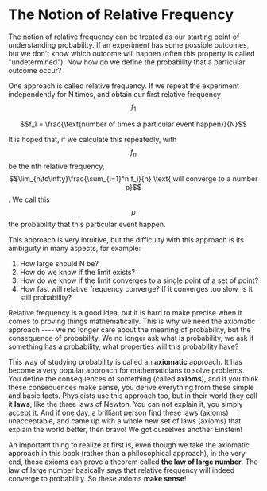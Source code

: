 # The Notion of Relative Frequency

The notion of relative frequency can be treated as our starting point of understanding probability. If an experiment has some possible outcomes, but we don't know which outcome will happen (often this property is called "undetermined"). Now how do we define the probability that a particular outcome occur?

One approach is called relative frequency. If we repeat the experiment independently for N times, and obtain our first relative frequency $$f_1$$

$$f_1 = \frac{\text{number of times a particular event happen}}{N}$$

It is hoped that, if we calculate this repeatedly, with $$f_n$$ be the nth relative frequency, $$\lim_{n\to\infty}\frac{\sum_{i=1}^n f_i}{n} \text{ will converge to a number p}$$. We call this $$p$$ the probability that this particular event happen.

This approach is very intuitive, but the difficulty with this approach is its ambiguity in many aspects, for example:

1. How large should N be?
2. How do we know if the limit exists?
3. How do we know if the limit converges to a single point of a set of point?
4. How fast will relative frequency converge? If it converges too slow, is it still probability?

Relative frequency is a good idea, but it is hard to make precise when it comes to proving things mathematically. This is why we need the axiomatic approach ---- we no longer care about the meaning of probability, but the consequence of probability. We no longer ask what is probability, we ask if something has a probability, what properties will this probability have?

This way of studying probability is called an **axiomatic** approach. It has become a very popular approach for mathematicians to solve problems. You define the consequences of something (called **axioms**), and if you think these consequences make sense, you derive everything from these simple and basic facts. Physicists use this approach too, but in their world they call it **laws**, like the three laws of Newton. You can not explain it, you simply accept it. And if one day, a brilliant person find these laws (axioms) unacceptable, and came up with a whole new set of laws (axioms) that explain the world better, then bravo! We got ourselves another Einstein!

An important thing to realize at first is, even though we take the axiomatic approach in this book (rather than a philosophical approach), in the very end, these axioms can prove a theorem called **the law of large number**. The law of large number basically says that relative frequency will indeed converge to probability. So these axioms **make sense**!
